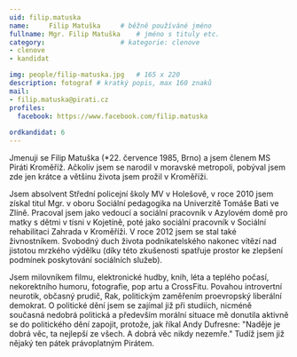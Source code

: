 ```yaml
---
uid: filip.matuska
name:     Filip Matuška  	# běžně používáné jméno
fullname: Mgr. Filip Matuška 	# jméno s tituly etc.
category:                   # kategorie: clenove
- clenove
- kandidat

img: people/filip-matuska.jpg   # 165 x 220
description: fotograf # kratký popis, max 160 znaků
mail:
- filip.matuska@pirati.cz
profiles:
  facebook: https://www.facebook.com/filip.matuska
 
ordkandidat: 6
---
```


Jmenuji se Filip Matuška (*22. července 1985, Brno) a jsem členem MS Piráti Kroměříž. Ačkoliv jsem se narodil v moravské metropoli, pobýval jsem zde jen krátce a většinu života jsem prožil v Kroměříži.

Jsem absolvent Střední policejní školy MV v Holešově, v roce 2010 jsem získal titul Mgr. v oboru Sociální pedagogika na Univerzitě Tomáše Bati ve Zlíně.
Pracoval jsem jako vedoucí a sociální pracovník v Azylovém domě pro matky s dětmi v tísni v Kojetíně, poté jako sociální pracovník v Sociální rehabilitaci Zahrada v Kroměříži. V roce 2012 jsem se stal také živnostníkem. Svobodný duch života podnikatelského nakonec vítězí nad jistotou mrzkého výdělku (díky této zkušenosti spatřuje prostor ke zlepšení podmínek poskytování sociálních služeb).

Jsem milovníkem filmu, elektronické hudby, knih, léta a teplého počasí, nekorektního humoru, fotografie, pop artu a CrossFitu. Povahou introvertní neurotik, občasný prudič, Rak, politickým zaměřením proevropský liberální demokrat. O politické dění jsem se zajímal již při studiích, nicméně současná nedobrá politická a především morální situace mě donutila aktivně se do politického dění zapojit, protože, jak říkal Andy Dufresne: "Naděje je dobrá věc, ta nejlepší ze všech. A dobrá věc nikdy nezemře." Tudíž jsem již nějaký ten pátek právoplatným Pirátem.
